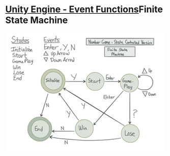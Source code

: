 # [Unity Engine - Event Functions](/unity_engine_-_event_functions.md)Finite State Machine

![](numberGameFSM.png)

